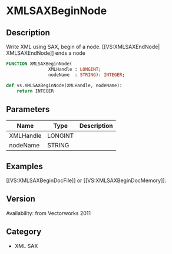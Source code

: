 # XMLSAXBeginNode

## Description
Write XML using SAX, begin of a node. [[VS:XMLSAXEndNode| XMLSAXEndNode]] ends a node

```pascal
FUNCTION XMLSAXBeginNode(
				XMLHandle : LONGINT;
				nodeName  : STRING): INTEGER;
```

```python
def vs.XMLSAXBeginNode(XMLHandle, nodeName):
    return INTEGER
```

## Parameters
|Name|Type|Description|
|---|---|---|
|XMLHandle|LONGINT|   |
|nodeName|STRING|   |

## Examples
[[VS:XMLSAXBeginDocFile]] or [[VS:XMLSAXBeginDocMemory]].

## Version
Availability: from Vectorworks 2011

## Category
* XML SAX

